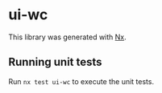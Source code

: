 # ui-wc

This library was generated with [Nx](https://nx.dev).

## Running unit tests

Run `nx test ui-wc` to execute the unit tests.
